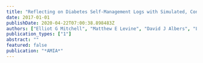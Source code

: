 ```yaml
---
title: "Reflecting on Diabetes Self-Management Logs with Simulated, Continuous Blood Glucose Curves: A Pilot Study."
date: 2017-01-01
publishDate: 2020-04-22T07:00:38.898483Z
authors: ["Elliot G Mitchell", "Matthew E Levine", "David J Albers", "Lena Mamykina"]
publication_types: ["1"]
abstract: ""
featured: false
publication: "*AMIA*"
---
```


